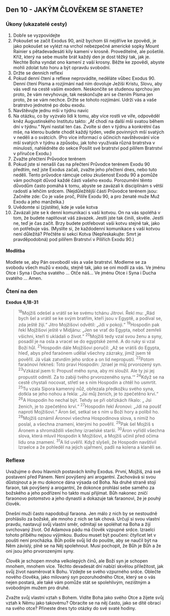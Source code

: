 ## Den 10 - JAKÝM ČLOVĚKEM SE STANETE?

### Úkony (ukazatelé cesty)

1. Dobře se vyzpovídejte
1. Pokoušet se začít Exodus 90, aniž bychom šli nejdříve ke zpovědi, je jako pokoušet se vylézt na vrchol nebezpečné americké sopky Mount Rainier s pětadevadesáti kily kamení v krosně. Proveditelné, ale pošetilé. Kříž, který na sebe musíte brát každý den je dost těžký tak, jak je. Nechte Boha vyndat ono kamení z vaší krosny. Běžte ke zpovědi, abyste mohli zdolat tuto horu a být opravdu svobodní.
1. Držte se denních reflexí
1. Pokud denní čtení a reflexe neprovádíte, neděláte vůbec Exodus 90. Denní čtení Písma a rozjímání nad ním dovoluje Ježíši Kristu, Slovu, aby vás vedl na cestě vaším exodem. Neskončíte se studenou sprchou jen proto, že vám nevyhovuje, tak neskončujte ani se čtením Písma jen proto, že se vám nechce. Držte se tohoto rozjímání. Udrží vás a vaše bratrstvo jednotné po dobu exodu.
1. Navštěvujte jednu mši v týdnu navíc
1. Na otázku, co by vyzvalo lidi k tomu, aby více rostli ve víře, odpověděl kněz Augustinského Institutu takto: „Ať chodí na další mši svatou během dní v týdnu.“ Nyní nastal ten čas. Zvolte si den v týdnu a konkrétní čas mše, na kterou budete chodit každý týden, vedle povinných mší svatých v neděli a o svátcích. (Pro více informací o účincích navštěvování více mší svatých v týdnu a způsobu, jak toho využívala různá bratrstva v minulosti, nahlédněte do sekce Posílit své bratrství pod pilířem Bratrství v příručce Exodu.)
1. Zvažte přečtení Průvodce terénem
1. Pokud jste si nenašli čas na přečtení Průvodce terénem Exodu 90 předtím, než jste Exodus začali, zvažte jeho přečtení dnes, nebo tuto neděli. Tento průvodce rámcuje celou zkušenost Exodu 90 a pomůže vám pochopit důvod každé části vašeho exodu. Porozumění těmto důvodům často pomáhá k tomu, abyste se zavázali k disciplínám s větší radostí a lehčím srdcem. (Nejdůležitější části Průvodce terénem jsou: Začněte zde: Co je vaše proč, Pilíře Exodu 90, a pro ženaté muže Muž Exodu a jeho manželka.)
1. Uvědomte si (zjistěte), kde je vaše kotva
1. Zavázali jste se k denní komunikaci s vaší kotvou. On na vás spoléhá v tom, že budete naplňovat váš závazek. Jestli jste tak činili, skvěle. Jestli ne, teď je čas začít. Brzy budete potřebovat vaši kotvu stejně tak, jako on potřebuje vás. (Myslíte si, že každodenní komunikace s vaší kotvou není důležitá? Přečtěte si sekci Kotva (Nepřeskakujte: Smrt je pravděpodobná) pod pilířem Bratrství v Pilířích Exodu 90.)

#### Modlitba

Modlete se, aby Pán osvobodil vás a vaše bratrství.
Modleme se za svobodu všech mužů v exodu, stejně tak, jako se oni modlí za vás.
Ve jménu Otce i Syna i Ducha svatého … Otče náš… Ve jménu Otce i Syna i Ducha svatého … Amen.

### Čtení na den

**Exodus 4,18-31**

> <sup>18</sup>Mojžíš odešel a vrátil se ke svému tchánu Jitrovi. Řekl mu: „Rád bych šel a vrátil se ke svým bratřím, kteří jsou v Egyptě, a podíval se, zda ještě žijí.“ Jitro Mojžíšovi odvětil: „Jdi v pokoji.“
> <sup>19</sup>Hospodin pak řekl Mojžíšovi ještě v Midjánu: „Jen se vrať do Egypta, neboť zemřeli všichni, kteří ti ukládali o život.“
> <sup>20</sup>Mojžíš tedy vzal svou ženu a syny, posadil je na osla a vracel se do egyptské země. A do ruky si vzal Boží hůl.
> <sup>21</sup>Hospodin dále Mojžíšovi poručil: „Až se vrátíš do Egypta, hleď, abys před faraónem udělal všechny zázraky, jimiž jsem tě pověřil. Já však zatvrdím jeho srdce a on lid nepropustí.
> <sup>22</sup>Potom faraónovi řekneš: Toto praví Hospodin: ‚Izrael je můj prvorozený syn.
> <sup>23</sup>Vzkázal jsem ti: Propusť mého syna, aby mi sloužil. Ale ty jsi jej propustit odmítl. Za to zabiji tvého prvorozeného syna.‘“
> <sup>24</sup>Když se na cestě chystali nocovat, střetl se s ním Hospodin a chtěl ho usmrtit.
> <sup>25</sup>Tu vzala Sipora kamenný nůž, obřezala předkožku svého syna, dotkla se jeho nohou a řekla: „Jsi můj ženich, je to zpečetěno krví.“
> <sup>26</sup>A Hospodin ho nechal být. Tehdy se při obřízkách říkalo: „ Jsi ženich, je to zpečetěno krví.“
> <sup>27</sup>Hospodin řekl Áronovi: „Jdi na poušť naproti Mojžíšovi.“ Áron šel, setkal se s ním u Boží hory a políbil ho.
> <sup>28</sup>Mojžíš oznámil Áronovi všechna Hospodinova slova, s nimiž ho poslal, a všechna znamení, kterými ho pověřil.
> <sup>29</sup>Pak šel Mojžíš s Áronem a shromáždili všechny izraelské starší.
> <sup>30</sup>Áron vyřídil všechna slova, která mluvil Hospodin k Mojžíšovi, a Mojžíš učinil před očima lidu ona znamení.
> <sup>31</sup>A lid uvěřil. Když slyšeli, že Hospodin navštívil Izraelce a že pohleděl na jejich ujařmení, padli na kolena a klaněli se.

### Reflexe

Uvažujme o dvou hlavních postavách knihy Exodus. První, Mojžíš, zná své postavení před Pánem. Není povýšený
ani arogantní. Zachovává si svou důstojnout a je mu dokonce dána výsada od Boha. Na druhé straně stojí faraon, tak
povýšený a arogantní, že dokonce prohlásí sebe samého za božského a jeho podřízení ho takto musí přijímat. Bůh
nakonec zničí faraonovo potomstvo a jeho dynastii a dokazuje tak faraonovi, že je pouhý člověk.

Dnešní muži často napodobují faraona. Jen málo z nich by se nestoudně prohlásilo za božské, ale mnoho z nich se
tak chová. Určují si svou vlastní pravdu, nastavují svůj vlastní směr, odmítají se spoléhat na Boha a žijí svrchovaný
život. Od Adamova pádu má člověk vzpupné srdce. Izraelci tohoto příběhu nejsou výjimkou. Budou muset být
poučeni: čtyřicet let v poušti není procházka. Bůh pošle svůj lid do poušte, aby se naučil být na Něm závislý, plně se
na Něj spolehnout. Musí pochopit, že Bůh je Bůh a že oni jsou jeho prvorozenými syny.

Člověk je schopen mnoha velkolepých činů, ale Boží syn je schopen mnohem, mnohem více. Těchto devadesát dní
nabízí skvělou příležitost, jak svůj život nasměrovat k Bohu. Vzdejte se svého vzpurného srdce. Oblečte nového
člověka, jako milovaný syn pozoruhodného Otce, který se o vás nejen postará, ale také vám pomůže stát se
spolehlivým, nezištným a svobodným mužem pro druhé.

Zvažte svůj vlastní vztah s Bohem. Vidíte Boha jako svého Otce a žijete svůj vztah k Němu jako takovému?
Obracíte se na něj často, jako se dítě obrací na svého otce? Přineste dnes tyto otázky do své svaté hodiny.
